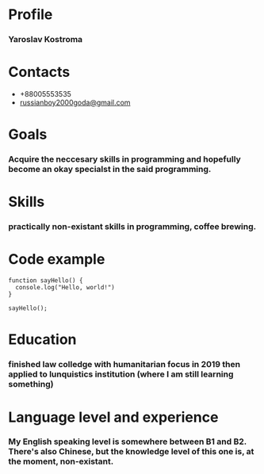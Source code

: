 # Profile

### Yaroslav Kostroma

# Contacts

-   +88005553535
-   russianboy2000goda@gmail.com

# Goals

### Acquire the neccesary skills in programming and hopefully become an okay specialst in the said programming.

# Skills

### practically non-existant skills in programming, coffee brewing.

# Code example

```
function sayHello() {
  console.log("Hello, world!")
}

sayHello();
```

# Education

### finished law colledge with humanitarian focus in 2019 then applied to lunquistics institution (where I am still learning something)

# Language level and experience

### My English speaking level is somewhere between B1 and B2. There's also Chinese, but the knowledge level of this one is, at the moment, non-existant.
